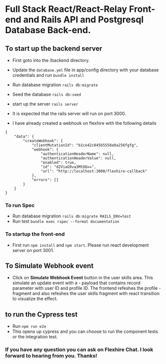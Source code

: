 # Full Stack React/React-Relay Front-end and  Rails API and Postgresql Database Back-end.

## To start up  the backend server 
- First goto into the /backend directory.<br />
- Update the `database.yml` file in app/config directory with your database credentials and run `bundle install` <br />
- Run database migration `rails db:migrate`<br />
- Seed the database `rails db:seed`<br />
- start up the server `rails server`<br />
- It is expected that the rails server will run on port 3000.<br />

- I have already created a webhook on flexhire with the following details <br />
```
{
    "data": {
        "createWebhook": {
            "clientMutationId": "b1ce42c845b5558a0a256fgfg",
            "webhook": {
                "authenticationHeaderName": null,
                "authenticationHeaderValue": null,
                "enabled": true,
                "id": "d2ViaG9va3MtOQ==",
                "url": "http://localhost:3000/flexhire-callback"
            },
            "errors": []
        }
    }
} 
```


### To run Spec
- Run database migration `rails db:migrate RAILS_ENV=test`<br />
- Run test `bundle exec rspec --format documentation`<br />

### To startup the front-end 
- First run `npm install` and `npm start`. Please run react development server on port 3001.<br />

## To Simulate Webhook event
- Click on <b>Simulate Webhook Event</b> button in the user skills area. This simulate an update event with a - payload that contains record parameter with user ID and profile ID. The frontend refeshes the profile - fragment and also refeshes the user skills fragment with react transition to visualize the effect.

## to run the Cypress test 
- Run `npm run e2e` <br />
- This opens up cypress and you can choose to run the component tests or the integration test.<br />

### If you have any question you can ask on Flexhire Chat. I look forward to hearing from you. Thanks!

